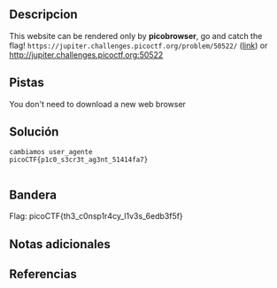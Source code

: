  ## Descripcion

This website can be rendered only by **picobrowser**, go and catch the flag! `https://jupiter.challenges.picoctf.org/problem/50522/` ([link](https://jupiter.challenges.picoctf.org/problem/50522/)) or http://jupiter.challenges.picoctf.org:50522

## Pistas

You don't need to download a new web browser

## Solución

``` 
cambiamos user_agente
picoCTF{p1c0_s3cr3t_ag3nt_51414fa7}


```

## Bandera
Flag: picoCTF{th3_c0nsp1r4cy_l1v3s_6edb3f5f}


## Notas adicionales


## Referencias
